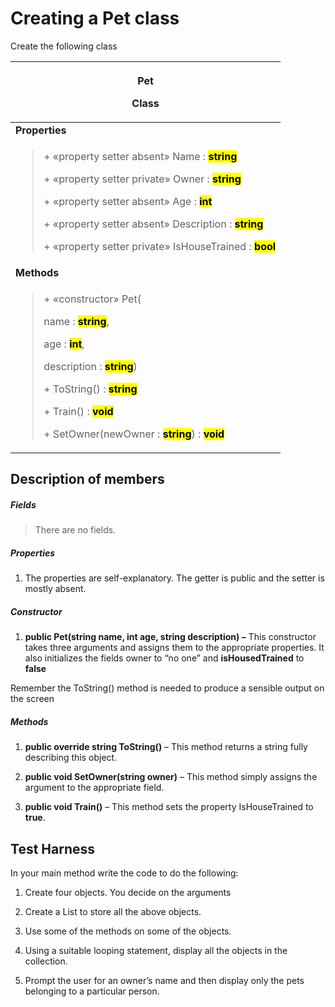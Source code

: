 # Creating a Pet class

Create the following class

<table>
<colgroup>
<col style="width: 100%" />
</colgroup>
<thead>
<tr class="header">
<th><p><strong>Pet</strong></p>
<p>Class</p></th>
</tr>
</thead>
<tbody>
<tr class="odd">
<td><strong>Properties</strong></td>
</tr>
<tr class="even">
<td><blockquote>
<p>+ «property setter absent» Name :
<strong><mark>string</mark></strong></p>
<p>+ «property setter private» Owner :
<strong><mark>string</mark></strong></p>
<p>+ «property setter absent» Age :
<strong><mark>int</mark></strong></p>
<p>+ «property setter absent» Description :
<strong><mark>string</mark></strong></p>
<p>+ «property setter private» IsHouseTrained :
<strong><mark>bool</mark></strong></p>
</blockquote></td>
</tr>
<tr class="odd">
<td><strong>Methods</strong></td>
</tr>
<tr class="even">
<td><blockquote>
<p>+ «constructor» Pet(</p>
<p>name : <strong><mark>string</mark></strong>,</p>
<p>age : <strong><mark>int</mark></strong>,</p>
<p>description : <strong><mark>string</mark></strong>)</p>
<p>+ ToString() : <strong><mark>string</mark></strong></p>
<p>+ Train() : <strong><mark>void</mark></strong></p>
<p>+ SetOwner(newOwner : <strong><mark>string</mark></strong>) :
<strong><mark>void</mark></strong></p>
</blockquote></td>
</tr>
</tbody>
</table>

## Description of members

##### Fields

> There are no fields.

##### Properties

1. The properties are self-explanatory. The getter is public and the
    setter is mostly absent.

##### Constructor

1. **<span class="mark">public</span>
    Pet(<span class="mark">string</span> name,
    <span class="mark">int</span> age, <span class="mark">string</span>
    description) –** This constructor takes three arguments and assigns
    them to the appropriate properties. It also initializes the fields
    owner to “no one” and **isHousedTrained** to
    **<span class="mark">false</span>**

Remember the ToString() method is needed to produce a sensible output on
the screen

##### Methods

1. **<span class="mark">public override string ToString()</span>** –
    This method returns a string fully describing this object.

2. **<span class="mark">public void SetOwner(string</span>
    owner<span class="mark">)</span>** – This method simply assigns the
    argument to the appropriate field.

3. **<span class="mark">public void Train()</span>** – This method sets
    the property IsHouseTrained to **<span class="mark">true</span>**.

## Test Harness

In your main method write the code to do the following:

1. Create four objects. You decide on the arguments

2. Create a List to store all the above objects.

3. Use some of the methods on some of the objects.

4. Using a suitable looping statement, display all the objects in the
    collection.

5. Prompt the user for an owner’s name and then display only the pets
    belonging to a particular person.
